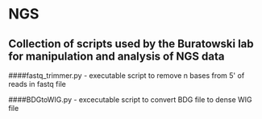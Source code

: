 # NGS

## Collection of scripts used by the Buratowski lab for manipulation and analysis of NGS data

####fastq_trimmer.py - executable script to remove n bases from 5' of reads in fastq file

####BDGtoWIG.py - excecutable script to convert BDG file to dense WIG file
